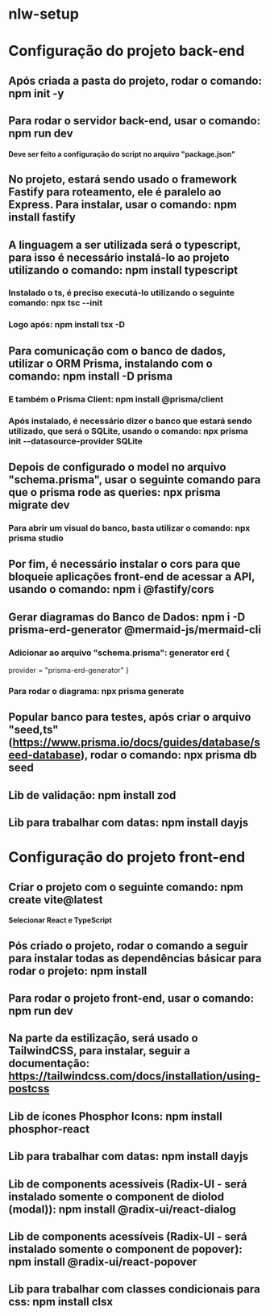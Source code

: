 # nlw-setup
# Configuração do projeto back-end
## Após criada a pasta do projeto, rodar o comando: npm init -y
## Para rodar o servidor back-end, usar o comando: npm run dev
#### Deve ser feito a configuração do script no arquivo "package.json"
## No projeto, estará sendo usado o framework Fastify para roteamento, ele é paralelo ao Express. Para instalar, usar o comando: npm install fastify
## A linguagem a ser utilizada será o typescript, para isso é necessário instalá-lo ao projeto utilizando o comando: npm install typescript
### Instalado o ts, é preciso executá-lo utilizando o seguinte comando: npx tsc --init
### Logo após: npm install tsx -D
## Para comunicação com o banco de dados, utilizar o ORM Prisma, instalando com o comando: npm install -D prisma
### E também o Prisma Client: npm install @prisma/client
### Após instalado, é necessário dizer o banco que estará sendo utilizado, que será o SQLite, usando o comando: npx prisma init --datasource-provider SQLite
## Depois de configurado o model no arquivo "schema.prisma", usar o seguinte comando para que o prisma rode as queries: npx prisma migrate dev
### Para abrir um visual do banco, basta utilizar o comando: npx prisma studio
## Por fim, é necessário instalar o cors para que bloqueie aplicações front-end de acessar a API, usando o comando: npm i @fastify/cors
## Gerar diagramas do Banco de Dados: npm i -D prisma-erd-generator @mermaid-js/mermaid-cli
### Adicionar ao arquivo "schema.prisma": generator erd {
  provider = "prisma-erd-generator"
}
### Para rodar o diagrama: npx prisma generate
## Popular banco para testes, após criar o arquivo "seed,ts" (https://www.prisma.io/docs/guides/database/seed-database), rodar o comando: npx prisma db seed
## Lib de validação: npm install zod
## Lib para trabalhar com datas: npm install dayjs

# Configuração do projeto front-end
## Criar o projeto com o seguinte comando: npm create vite@latest
#### Selecionar React e TypeScript
## Pós criado o projeto, rodar o comando a seguir para instalar todas as dependências básicar para rodar o projeto: npm install
## Para rodar o projeto front-end, usar o comando: npm run dev
## Na parte da estilização, será usado o TailwindCSS, para instalar, seguir a documentação: https://tailwindcss.com/docs/installation/using-postcss
## Lib de ícones Phosphor Icons: npm install phosphor-react
## Lib para trabalhar com datas: npm install dayjs
## Lib de components acessíveis (Radix-UI - será instalado somente o component de diolod (modal)): npm install @radix-ui/react-dialog 
## Lib de components acessíveis (Radix-UI - será instalado somente o component de popover): npm install @radix-ui/react-popover
## Lib para trabalhar com classes condicionais para css: npm install clsx
